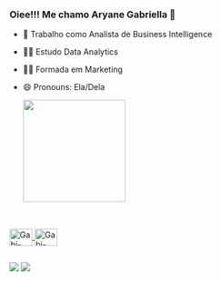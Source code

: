 ### Oiee!!! Me chamo Aryane Gabriella 👋
- 🔭 Trabalho como Analista de Business Intelligence
- 👩‍🎓 Estudo Data Analytics
- 👩‍💻 Formada em Marketing
- 😄 Pronouns: Ela/Dela

  <a href="https://github.com/aryanegabriella">
  <img height="180em" src="https://github-readme-stats.vercel.app/api?username=aryanegabriella&show_icons=true&theme=pink&include_all_commits=true&count_private=true"/>
</div>

##

<div style="display: inline_block"><br>
  <img align="center" alt="Gabi-Sql" height="30" width="40" src="https://cdn.jsdelivr.net/gh/devicons/devicon/icons/postgresql/postgresql-original.svg">
  <img align="center" alt="Gabi-Sql" height="30" width="40" src="https://cdn.jsdelivr.net/gh/devicons/devicon/icons/microsoftsqlserver/microsoftsqlserver-plain-wordmark.svg" /> 
</div>

##

<div>
  <a href="https://instagram.com/aryanegabriellavieira" target="_blank"><img src="https://img.shields.io/badge/-Instagram-%23E4405F?style=for-the-badge&logo=instagram&logoColor=white" target="_blank"></a>
 <a href="https://www.linkedin.com/in/aryane-gabriella-vieira-b72710122/" target="_blank"><img src="https://img.shields.io/badge/-LinkedIn-%230077B5?style=for-the-badge&logo=linkedin&logoColor=white" target="_blank"></a> 
</div>

